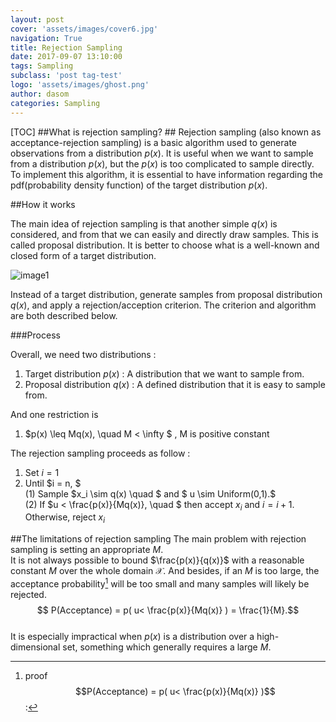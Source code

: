 ```yaml
---
layout: post
cover: 'assets/images/cover6.jpg'
navigation: True
title: Rejection Sampling
date: 2017-09-07 13:10:00
tags: Sampling
subclass: 'post tag-test'
logo: 'assets/images/ghost.png'
author: dasom
categories: Sampling
---
```


[TOC]
##What is rejection sampling? ##
Rejection sampling (also known as acceptance-rejection sampling) is a basic algorithm used to generate observations from a distribution $p(x)$. It is useful when we want to sample from a distribution $p(x)$, but the $p(x)$ is too complicated to sample directly.
To implement this algorithm, it is essential to have information regarding the pdf(probability density function) of the target distribution $p(x)$.

  

##How it works

The main idea of rejection sampling is that another simple $q(x)$ is considered, and from that we can easily and directly draw samples. This is called proposal distribution. It is better to choose what is a well-known and closed form of a target distribution.   

  

![image1](https://i.imgur.com/KLv0qCy.png)







Instead of a target distribution, generate samples from proposal distribution $q(x)$, and apply a rejection/acception criterion.
The criterion and algorithm are both described below.  



###Process

Overall, we need two distributions :   
1. Target distribution $p(x)$ : A distribution that we want to sample from.    
2. Proposal distribution $q(x)$ : A defined distribution that it is easy to sample from.  

And one restriction is  

1. $p(x) \leq Mq(x), \quad M < \infty $ , M is positive constant  





The rejection sampling proceeds as follow :     
1. Set $i = 1$  
2. Until $i = n, $    
      (1) Sample $x_i  \sim q(x) \quad $ and $ u \sim Uniform(0,1).$      
      (2) If $u <  \frac{p(x)}{Mq(x)}, \quad $ then accept $x_i$ and $i = i + 1.$   
      Otherwise, reject  $x_i$    





##The limitations of rejection sampling
The main problem with rejection sampling is setting an appropriate $M$.  
It is not always possible to bound  $\frac{p(x)}{q(x)}$ with a reasonable constant $M$ over the whole domain $\mathcal{X}$. And besides, if an $M$ is too large, the acceptance probability[^1] will be too small and many samples will likely be rejected.  
$$ P(Acceptance) = p( u< \frac{p(x)}{Mq(x)} ) = \frac{1}{M}.$$  
It is especially impractical when $p(x)$ is a distribution over a high-dimensional set, something which generally requires a large $M$.



[^1]: proof  $$P(Acceptance) = p( u< \frac{p(x)}{Mq(x)} )$$  : 